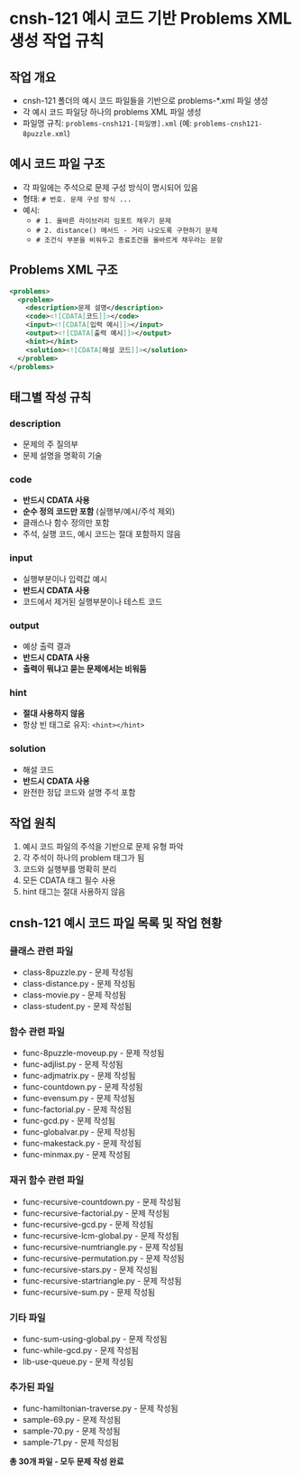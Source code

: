 # cnsh-121 예시 코드 기반 Problems XML 생성 작업 규칙

## 작업 개요
- cnsh-121 폴더의 예시 코드 파일들을 기반으로 problems-*.xml 파일 생성
- 각 예시 코드 파일당 하나의 problems XML 파일 생성
- 파일명 규칙: `problems-cnsh121-[파일명].xml` (예: `problems-cnsh121-8puzzle.xml`)

## 예시 코드 파일 구조
- 각 파일에는 주석으로 문제 구성 방식이 명시되어 있음
- 형태: `# 번호. 문제 구성 방식 ...`
- 예시:
  - `# 1. 올바른 라이브러리 임포트 채우기 문제`
  - `# 2. distance() 메서드 - 거리 나오도록 구현하기 문제`
  - `# 조건식 부분을 비워두고 종료조건을 올바르게 채우라는 문항`

## Problems XML 구조
```xml
<problems>
  <problem>
    <description>문제 설명</description>
    <code><![CDATA[코드]]></code>
    <input><![CDATA[입력 예시]]></input>
    <output><![CDATA[출력 예시]]></output>
    <hint></hint>
    <solution><![CDATA[해설 코드]]></solution>
  </problem>
</problems>
```

## 태그별 작성 규칙

### description
- 문제의 주 질의부
- 문제 설명을 명확히 기술

### code
- **반드시 CDATA 사용**
- **순수 정의 코드만 포함** (실행부/예시/주석 제외)
- 클래스나 함수 정의만 포함
- 주석, 실행 코드, 예시 코드는 절대 포함하지 않음

### input
- 실행부분이나 입력값 예시
- **반드시 CDATA 사용**
- 코드에서 제거된 실행부분이나 테스트 코드

### output
- 예상 출력 결과
- **반드시 CDATA 사용**
- **출력이 뭐냐고 묻는 문제에서는 비워둠**

### hint
- **절대 사용하지 않음**
- 항상 빈 태그로 유지: `<hint></hint>`

### solution
- 해설 코드
- **반드시 CDATA 사용**
- 완전한 정답 코드와 설명 주석 포함

## 작업 원칙
1. 예시 코드 파일의 주석을 기반으로 문제 유형 파악
2. 각 주석이 하나의 problem 태그가 됨
3. 코드와 실행부를 명확히 분리
4. 모든 CDATA 태그 필수 사용
5. hint 태그는 절대 사용하지 않음

## cnsh-121 예시 코드 파일 목록 및 작업 현황

### 클래스 관련 파일
- class-8puzzle.py - 문제 작성됨
- class-distance.py - 문제 작성됨
- class-movie.py - 문제 작성됨
- class-student.py - 문제 작성됨

### 함수 관련 파일
- func-8puzzle-moveup.py - 문제 작성됨
- func-adjlist.py - 문제 작성됨
- func-adjmatrix.py - 문제 작성됨
- func-countdown.py - 문제 작성됨
- func-evensum.py - 문제 작성됨
- func-factorial.py - 문제 작성됨
- func-gcd.py - 문제 작성됨
- func-globalvar.py - 문제 작성됨
- func-makestack.py - 문제 작성됨
- func-minmax.py - 문제 작성됨

### 재귀 함수 관련 파일
- func-recursive-countdown.py - 문제 작성됨
- func-recursive-factorial.py - 문제 작성됨
- func-recursive-gcd.py - 문제 작성됨
- func-recursive-lcm-global.py - 문제 작성됨
- func-recursive-numtriangle.py - 문제 작성됨
- func-recursive-permutation.py - 문제 작성됨
- func-recursive-stars.py - 문제 작성됨
- func-recursive-startriangle.py - 문제 작성됨
- func-recursive-sum.py - 문제 작성됨

### 기타 파일
- func-sum-using-global.py - 문제 작성됨
- func-while-gcd.py - 문제 작성됨
- lib-use-queue.py - 문제 작성됨

### 추가된 파일
- func-hamiltonian-traverse.py - 문제 작성됨
- sample-69.py - 문제 작성됨
- sample-70.py - 문제 작성됨
- sample-71.py - 문제 작성됨

**총 30개 파일 - 모두 문제 작성 완료**